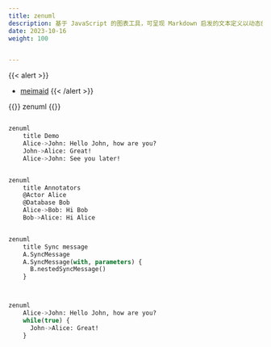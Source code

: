 ```yaml
---
title: zenuml
description: 基于 JavaScript 的图表工具，可呈现 Markdown 启发的文本定义以动态创建和修改图表。
date: 2023-10-16
weight: 100


---
```

{{< alert >}}
- [meimaid](https://cdn.jsdelivr.net/npm/mermaid@10.6.0/)
{{< /alert >}}


{{<note>}}
zenuml
{{</note>}}

```sql

zenuml
    title Demo
    Alice->John: Hello John, how are you?
    John->Alice: Great!
    Alice->John: See you later!


zenuml
    title Annotators
    @Actor Alice
    @Database Bob
    Alice->Bob: Hi Bob
    Bob->Alice: Hi Alice


zenuml
    title Sync message
    A.SyncMessage
    A.SyncMessage(with, parameters) {
      B.nestedSyncMessage()
    }



zenuml
    Alice->John: Hello John, how are you?
    while(true) {
      John->Alice: Great!
    }
```








